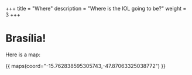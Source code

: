 +++
title = "Where"
description = "Where is the IOL going to be?"
weight = 3
+++

# Brasília!

Here is a map:

{{ maps(coord="-15.762838595305743,-47.87063325038772") }}
